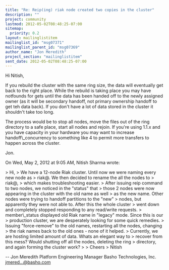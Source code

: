 ```yaml
---
title: "Re: Reip(ing) riak node created two copies in the cluster"
description: ""
project: community
lastmod: 2012-05-02T08:48:25-07:00
sitemap:
  priority: 0.2
layout: mailinglistitem
mailinglist_id: "msg07371"
mailinglist_parent_id: "msg07369"
author_name: "Jon Meredith"
project_section: "mailinglistitem"
sent_date: 2012-05-02T08:48:25-07:00
---
```



Hi Nitish,

If you rebuild the cluster with the same ring size, the data will
eventually get back to the right place. While the rebuild is taking place
you may have notfounds for gets until the data has been handed off to the
newly assigned owner (as it will be secondary handoff, not primary
ownership handoff to get teh data back). If you don't have a lot of data
stored in the cluster it shouldn't take too long.

The process would be to stop all nodes, move the files out of the ring
directory to a safe place, start all nodes and rejoin. If you're using
1.1.x and you have capacity in your hardware you may want to increase
handoff\\_concurrency to something like 4 to permit more transfers to happen
across the cluster.


Jon.

On Wed, May 2, 2012 at 9:05 AM, Nitish Sharma wrote:

&gt; Hi,
&gt; We have a 12-node Riak cluster. Until now we were naming every new node as
&gt; riak@. We then decided to rename the all the nodes to 
&gt; riak@,
&gt; which makes troubleshooting easier.
&gt; After issuing reip command to two nodes, we noticed in the "status" that
&gt; those 2 nodes were now appearing in the cluster with the old name as well
&gt; as the new name. Other nodes were trying to handoff partitions to the "new"
&gt; nodes, but apparently they were not able to. After this the whole cluster
&gt; went down and completely stopped responding to any read/write requests.
&gt; member\\_status displayed old Riak name in "legacy" mode. Since this is our
&gt; production cluster, we are desperately looking for some quick remedies.
&gt; Issuing "force-remove" to the old names, restarting all the nodes, changing
&gt; the riak names back to the old ones - none of it helped.
&gt; Currently, we are hosting limited amount of data. Whats an elegant way to
&gt; recover from this mess? Would shutting off all the nodes, deleting the ring
&gt; directory, and again forming the cluster work?
&gt;
&gt; Cheers
&gt; Nitish


-- 
Jon Meredith
Platform Engineering Manager
Basho Technologies, Inc.
jmered...@basho.com
